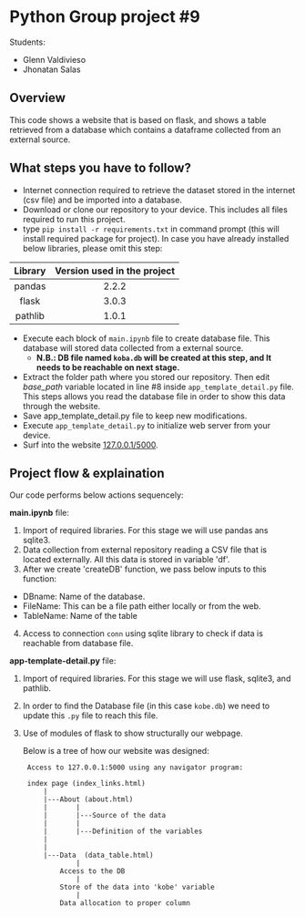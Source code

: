 # Python Group project #9
Students:
* Glenn Valdivieso
* Jhonatan Salas

## Overview
This code shows a website that is based on flask, and shows a table retrieved from a database which contains a dataframe
collected from an external source.


## What steps you have to follow?
- Internet connection required to retrieve the dataset stored in the internet (csv file) and be imported into a database.
- Download or clone our repository to your device. This includes all files required to run this project.
- type `pip install -r requirements.txt` in command prompt (this will install required package for project). In case you have already installed below libraries, please omit this step:


| Library| Version used in the project |
  |:----------: |:----------------:|
  |pandas | 2.2.2 |
  |flask|3.0.3|
  |pathlib| 1.0.1|


- Execute each block of `main.ipynb` file to create database file. This database will stored data collected from a external source.
	* **N.B.: DB file named `koba.db` will be created at this step, and It needs to be reachable on next stage.**
- Extract the folder path where you stored our repository. Then edit *base_path* variable located in line #8 inside `app_template_detail.py` file.
	This steps allows you read the database file in order to show this data through the website.
- Save app_template_detail.py file to keep new modifications.
- Execute `app_template_detail.py` to initialize web server from your device.
- Surf into the website [127.0.0.1/5000](127.0.0.1/5000).

## Project flow & explaination

Our code performs below actions sequencely:

**main.ipynb** file:

1. Import of required libraries. For this stage we will use pandas ans sqlite3.
2. Data collection from external repository reading a CSV file that is located externally. All this data is stored in variable 'df'.
3. After we create 'createDB' function, we pass below inputs to this function:
* DBname: Name of the database.
* FileName: This can be a file path either locally or from the web.
* TableName: Name of the table
4. Access to connection `conn` using sqlite library to check if data is reachable from database file. 
		
**app-template-detail.py** file:

1. Import of required libraries. For this stage we will use flask, sqlite3, and pathlib.
2. In order to find the Database file (in this case `kobe.db`) we need to update this `.py` file to reach this file.
3. Use of modules of flask to show structurally our webpage.

   Below is a tree of how our website was designed:

		Access to 127.0.0.1:5000 using any navigator program:
		
		index page (index_links.html)
			|
			|---About (about.html)
			|		|
			|		|---Source of the data
			|		|
			|		|---Definition of the variables
			|
			|
			|---Data  (data_table.html)
					|
				Access to the DB
					|
				Store of the data into 'kobe' variable
					|
				Data allocation to proper column
			



### 
